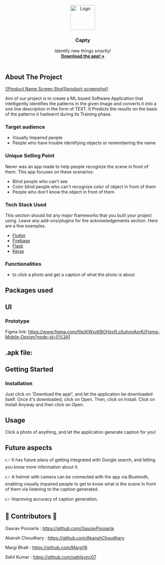 <br />
<p align="center">
  <a href="https://github.com/othneildrew/Best-README-Template">
    <img src="images/logo.png" alt="Logo" width="80" height="80">
  </a>

  <h3 align="center">Capty</h3>

  <p align="center">
    Identify new things smartly!
    <br />
    <a href=""><strong>Download the app! »</strong></a>
    <br />
    <br />
  </p>
</p>

## About The Project

[![Product Name Screen Shot][product-screenshot]](https://example.com)

Aim of our project is to create a ML based Software Application that intelligently identifies
the patterns in the given Image and converts it into a one line description in the form of TEXT.
It Predicts the results on the basis of the patterns it haslearnt during its Training phase.

### Target audience
- Visually Impaired people
- People who have trouble identifying objects or remembering the name

### Unique Selling Point
Never was an app made to help people recognize the scene in front of them. This app focuses on these scenarios:
- Blind people who can't see
- Color blind people who can't recognize color of object in front of them
- People who don't know the object in front of them

### Tech Stack Used

This section should list any major frameworks that you built your project using. Leave any add-ons/plugins for the acknowledgements section. Here are a few examples.
* [Flutter](https://flutter.dev)
* [Firebase](https://firebase.google.com)
* [Flask](https://flask.palletsprojects.com/en/1.1.x/)
* [Keras](https://keras.io)

### Functionalities
- to click a photo and get a caption of what the photo is about

## Packages used

## UI

### Prototype
Figma link:
https://www.figma.com/file/KWxzKBOHzofLo5uhnnAorK/Figma-Mobile-Design?node-id=0%3A1

## .apk file:


## Getting Started

### Installation

Just click on 'Download the app!', and let the application be downloaded itself. Once it's downloaded, click on Open. Then, click on Install. Click on
Install Anyway and then click on Open.

## Usage

Click a photo of anything, and let the application generate caption for you!

## Future aspects

👉 It has future plans of getting integrated with Google search, and letting you know more information about it.

👉 A helmet with camera can be connected with the app via Bluetooth, enabling visually impaired people to get to know what is the scene in front of them via listening to the caption generated.

👉 Improving accuracy of caption generation.

## 👧 Contributors 👦

Gaurav Poosarla : https://github.com/GauravPoosarla

Akansh Choudhary : https://github.com/AkanshChoudhary

Margi Bhatt : https://github.com/Margi16

Sahil Kumar : https://github.com/sahilsync07
